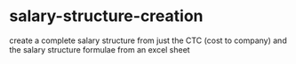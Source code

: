 # salary-structure-creation
create a complete salary structure from just the CTC (cost to company) and the salary structure formulae from an excel sheet

